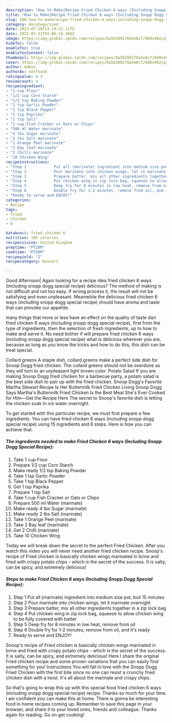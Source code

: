 ```yaml
---
description: "How to Make|Recipe Fried Chicken 6 ways (Including Snopp Dogg Special Recipe) {That is Delicious"
title: "How to Make|Recipe Fried Chicken 6 ways (Including Snopp Dogg Special Recipe) {That is Delicious"
slug: 580-how-to-makerecipe-fried-chicken-6-ways-including-snopp-dogg-special-recipe-that-is-delicious
category: Uncategorized
date: 2023-07-16T13:19:21.117Z
date: 2023-07-21T03:06:14.366Z
image: https://img-global.cpcdn.com/recipes/8a56289178a5e0cf/680x482cq70/fried-chicken-6-ways-including-snopp-dogg-special-recipe-recipe-main-photo.jpg
hideToc: false
enableToc: true
enableTocContent: false
thumbnail: https://img-global.cpcdn.com/recipes/8a56289178a5e0cf/680x482cq70/fried-chicken-6-ways-including-snopp-dogg-special-recipe-recipe-main-photo.jpg
cover: https://img-global.cpcdn.com/recipes/8a56289178a5e0cf/680x482cq70/fried-chicken-6-ways-including-snopp-dogg-special-recipe-recipe-main-photo.jpg
author: Admin
authorAv: notfound
ratingvalue: 4.3
reviewcount: 4
recipeingredient:
- "1 cup Flour"
- "1/2 cup Corn Starch"
- "1/2 tsp Baking Powder"
- "1 tsp Garlic Powder"
- "1 tsp Black Pepper"
- "1 tsp Paprika"
- "1 tsp Salt"
- "1 cup Fish Cracker or Oats or Chips"
- "500 ml Water marinate"
- "4 tbs Sugar marinate"
- "2 tbs Salt marinate"
- "1 Orange Peel marinate"
- "2 Bay leaf marinate"
- "2 Chilli marinate"
- "10 Chicken Wing"
recipeinstructions:
- "Step 1            Put all (marinate) ingredient into medium size pot, boil 15 minutes"
- "Step 2            Pour marinate into chicken wings, let it marinate overnight"
- "Step 3            Prepare batter, mix all other ingredients together in a zip lock bag"
- "Step 4            Put chicken wing in zip lock bag, squeeze to allow chicken wing to be fully covered with batter"
- "Step 5            Deep fry for 8 minutes in low heat, remove from oil"
- "Step 6            Double fry for 1-2 minutes, remove from oil, and it&#39;s ready"
- "Ready to serve and ENJOY!"
categories:
- Recipe
tags:
- fried
- chicken
- 6

katakunci: fried chicken 6 
nutrition: 195 calories
recipecuisine: United Kingdom
preptime: "PT28M"
cooktime: "PT50M"
recipeyield: "2"
recipecategory: Dessert

---
```



Good Afternoon| Again looking for a recipe idea fried chicken 6 ways (including snopp dogg special recipe) delicious? The method of making is not difficult and not too easy. If wrong process it, the result will not be satisfying and even unpleasant. Meanwhile the delicious fried chicken 6 ways (including snopp dogg special recipe) should have aroma and taste that can provoke our appetite.






many things that more or less have an effect on the quality of taste dari fried chicken 6 ways (including snopp dogg special recipe), first from the type of ingredients, then the selection of fresh ingredients, up to how to make and serve it. No need bother if will prepare fried chicken 6 ways (including snopp dogg special recipe) what is delicious wherever you are, because as long as you know the tricks and how to do this, this dish can be treat special.


Collard greens A staple dish, collard greens make a perfect side dish for Snoop Dogg fried chicken. The collard greens should not be overdone as they will turn to an unpleasant light brown color. Potato Salad If you are making Snoop Dogg fried chicken for a barbecue party, a potato salad is the best side dish to pair up with the fried chicken. Snoop Dogg&#39;s Favorite Martha Stewart Recipe Is Her Buttermilk Fried Chicken Living Snoop Dogg Says Martha&#39;s Buttermilk Fried Chicken Is the Best Meal She&#39;s Ever Cooked for Him—Get the Recipe Here The secret to Snoop&#39;s favorite dish is letting the chicken soak in ice water overnight.


To get started with this particular recipe, we must first prepare a few ingredients. You can have fried chicken 6 ways (including snopp dogg special recipe) using 15 ingredients and 6 steps. Here is how you can achieve that.

<!--inarticleads1-->

##### The ingredients needed to make Fried Chicken 6 ways (Including Snopp Dogg Special Recipe):

1. Take 1 cup Flour
1. Prepare 1/2 cup Corn Starch
1. Make ready 1/2 tsp Baking Powder
1. Take 1 tsp Garlic Powder
1. Take 1 tsp Black Pepper
1. Get 1 tsp Paprika
1. Prepare 1 tsp Salt
1. Take 1 cup Fish Cracker or Oats or Chips
1. Prepare 500 ml Water (marinate)
1. Make ready 4 tbs Sugar (marinate)
1. Make ready 2 tbs Salt (marinate)
1. Take 1 Orange Peel (marinate)
1. Take 2 Bay leaf (marinate)
1. Get 2 Chilli (marinate)
1. Take 10 Chicken Wing


Today we will break down the secret to the perfect Fried Chicken. After you watch this video you will never need another fried chicken recipe. Snoop&#39;s recipe of Fried chicken is basically chicken wings marinated in brine and fried with crispy potato chips - which is the secret of the success. It is salty, can be spicy, and extremely delicious! 

<!--inarticleads2-->

##### Steps to make Fried Chicken 6 ways (Including Snopp Dogg Special Recipe):

1. Step 1            Put all (marinate) ingredient into medium size pot, boil 15 minutes
1. Step 2            Pour marinate into chicken wings, let it marinate overnight
1. Step 3            Prepare batter, mix all other ingredients together in a zip lock bag
1. Step 4            Put chicken wing in zip lock bag, squeeze to allow chicken wing to be fully covered with batter
1. Step 5            Deep fry for 8 minutes in low heat, remove from oil
1. Step 6            Double fry for 1-2 minutes, remove from oil, and it&#39;s ready
1. Ready to serve and ENJOY!

Snoop&#39;s recipe of Fried chicken is basically chicken wings marinated in brine and fried with crispy potato chips - which is the secret of the success. It is salty, can be spicy, and extremely delicious! Here I share the original Fried chicken recipe and some proven variations that you can easily find something for you! Instructions You will fall in love with the Snopp Dogg Fried Chicken with the first bite since no one can resist a crunchy fried chicken dish with a twist. It&#39;s all about the marinate and crispy chips. 

So that's going to wrap this up with this special food fried chicken 6 ways (including snopp dogg special recipe) recipe. Thanks so much for your time. I am confident you can make this at home. There is gonna be interesting food in home recipes coming up. Remember to save this page in your browser, and share it to your loved ones, friends and colleague. Thanks again for reading. Go on get cooking!

